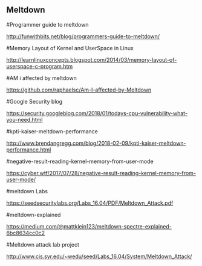 ## Meltdown

#Programmer guide to meltdown

http://funwithbits.net/blog/programmers-guide-to-meltdown/

#Memory Layout of Kernel and UserSpace in Linux

http://learnlinuxconcepts.blogspot.com/2014/03/memory-layout-of-userspace-c-program.htm

#AM i affected by meltdown

https://github.com/raphaelsc/Am-I-affected-by-Meltdown

#Google Security blog

https://security.googleblog.com/2018/01/todays-cpu-vulnerability-what-you-need.html

#kpti-kaiser-meltdown-performance

http://www.brendangregg.com/blog/2018-02-09/kpti-kaiser-meltdown-performance.html

#negative-result-reading-kernel-memory-from-user-mode

https://cyber.wtf/2017/07/28/negative-result-reading-kernel-memory-from-user-mode/

#meltdown Labs

https://seedsecuritylabs.org/Labs_16.04/PDF/Meltdown_Attack.pdf

#meltdown-explained

https://medium.com/@mattklein123/meltdown-spectre-explained-6bc8634cc0c2

#Meltdown attack lab project 

http://www.cis.syr.edu/~wedu/seed/Labs_16.04/System/Meltdown_Attack/

